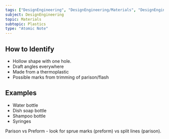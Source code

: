 ```yaml
---
tags: ["DesignEngineering", "DesignEngineering/Materials", "DesignEngineering/Materials/Plastics", "DesignEngineering/Materials/Plastics/Processes"]
subject: DesignEngineering
topic: Materials
subtopic: Plastics
type: "Atomic Note"
---
```


## How to Identify
 - Hollow shape with one hole.
 - Draft angles everywhere
 - Made from a thermoplastic
 - Possible marks from trimming of parison/flash

## Examples
 - Water bottle
 - Dish soap bottle
 - Shampoo bottle
 - Syringes

Parison vs Preform - look for sprue marks (preform) vs split lines (parison).
